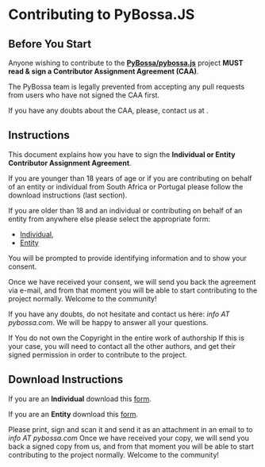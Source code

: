 # Contributing to PyBossa.JS

## Before You Start

Anyone wishing to contribute to the **[PyBossa/pybossa.js](https://github.com/PyBossa/pybossa.js)** project 
**MUST read & sign a Contributor Assignment Agreement (CAA)**. 

The PyBossa team is legally prevented from accepting any pull requests from users who have not signed the CAA first.

If you have any doubts about the CAA, please, contact us at <info AT pybossa DOT com>.

## Instructions

This document explains how you have to sign the **Individual or Entity Contributor Assignment Agreement**. 

If you are younger than 18 years of age or if you are contributing on behalf of an entity or individual from South Africa or Portugal please follow the download instructions (last section). 

If you are older than 18 and an individual or contributing on behalf of an entity from anywhere else please select the appropriate form:

* [Individual](https://docs.google.com/forms/d/1Hm3d1CylEvvuZ9TiQKoy9U8qBUMbQ1t5IiWum4tecJU/viewform), 
* [Entity](https://docs.google.com/forms/d/1IBUu6HAr1hdQlgv9SJ6FluoypjK-_SLAxnuEt5q7nug/viewform)
 
You will be prompted to provide identifying information and to show your consent.

Once we have received your consent, we will send you back the agreement via e-mail, and from that moment you will be able to start contributing to the project normally. Welcome to the community!

If you have any doubts, do not hesitate and contact us here: *info AT pybossa.com*. We will be happy to answer all your questions.

If You do not own the Copyright in the entire work of authorship
If this is your case, you will need to contact all the other authors, and get their signed permission in order to contribute to the project.

## Download Instructions

If you are an **Individual** download this [form](https://dl.dropboxusercontent.com/u/27667029/PyBossaIndividualContributorAssignmentAgreement.pdf).

If you are an **Entity** download this [form](https://dl.dropboxusercontent.com/u/27667029/PyBossaEntityContributorAssignmentAgreement.pdf).

Please print, sign and scan it and send it as an attachment in an email to  to *info AT pybossa.com* Once we have received your copy, we will send you back a signed copy from us, and from that moment you will be able to start contributing to the project normally. Welcome to the community!
